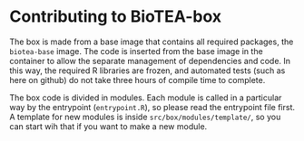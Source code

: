 # Contributing to BioTEA-box
The box is made from a base image that contains all required packages, the `biotea-base` image. The code is inserted from the base image in the container to allow the separate management of dependencies and code. In this way, the required R libraries are frozen, and automated tests (such as here on github) do not take three hours of compile time to complete. 

The box code is divided in modules. Each module is called in a particular way by the entrypoint (`entrypoint.R`), so please read the entrypoint file first. A template for new modules is inside `src/box/modules/template/`, so you can start wih that if you want to make a new module.
